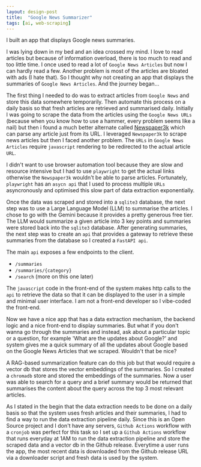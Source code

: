 ```yaml
---
layout: design-post
title:  "Google News Summarizer"
tags: [ai, web-scraping]
---
```


I built an app that displays Google news summaries. 

I was lying down in my bed and an idea crossed my mind. I love to read articles but because of information overload, there is too much to read and too little time. I once used to read a lot of `Google News Articles` but now I can hardly read a few. Another problem is most of the articles are bloated with ads (I hate that). So I thought why not creating an app that displays the summaries of `Google News Articles`. And the journey began...

The first thing I needed to do was to extract articles from `Google News` and store this data somewhere temporarily. Then automate this process on a daily basis so that fresh articles are retrieved and summarised daily. Initially I was going to scrape the data from the articles using the `Google News URLs` (because when you know how to use a hammer, every problem seems like a nail) but then i found a much better alternate called [Newspaper3k](https://newspaper.readthedocs.io/en/latest/) which can parse any article just from its URL. I leveraged `Newspaper3k` to scrape news articles but then I faced another problem. The `URLs` in `Google News Articles` require `javascript` rendering to be redirected to the actual article `URL`. 

I didn't want to use browser automation tool because they are slow and resource intensive but I had to use `playwright` to get the actual links otherwise the `Newspaper3k` wouldn't be able to parse articles. Fortunately, `playwright` has an `asycn api` that I used to process multiple `URLs` asyncronously and optimised this slow part of data extraction exponentially.

Once the data was scraped and stored into a `sqlite3` database, the next step was to use a Large Language Model (LLM) to summarise the articles. I chose to go with the Gemini because it provides a pretty generous free tier. The LLM would summarize a given article into 3 key points and summaries were stored back into the `sqlite3` database. After generating summaries, the next step was to create an `api` that provides a gateway to retrieve these summaries from the database so I created a `FastAPI api`.

The main `api` exposes a few endpoints to the client. 
- `/summaries`
- `/summaries/{category}`
- `/search` (more on this one later)

The `javascript` code in the front-end of the system makes http calls to the `api` to retrieve the data so that it can be displayed to the user in a simple and minimal user interface. I am not a front-end developer so I vibe-coded the front-end.

Now we have a nice app that has a data extraction mechanism, the backend logic and a nice front-end to display summaries. But what if you don't wanna go through the summaries and instead, ask about a particular topic or a question, for example 'What are the updates about Google?' and system gives me a quick summary of all the updates about Google based on the Google News Articles that we scraped. Wouldn't that be nice?

A RAG-based summarization feature can do this job but that would require a vector db that stores the vector embeddings of the summaries. So I created a `chromadb` store and stored the embeddings of the summaries. Now a user was able to search for a query and a brief summary would be returned that summarises the content about the query across the top 3 most relevant articles.

As I stated in the begin that the data extraction needs to be done on a daily basis so that the system uses fresh articles and their summaries, I had to find a way to run the data extraction pipeline daily. Since this is an Open Source project and I don't have any servers, `Github Actions` workflow with a `cronjob` was perfect for this task so I set up a `Github Actions` workflow that runs everyday at 1AM to run the data extraction pipeline and store the scraped data and a vector db in the Github release. Everytime a user runs the app, the most recent data is downloaded from the Github release URL via a downloader script and fresh data is used by the system.



